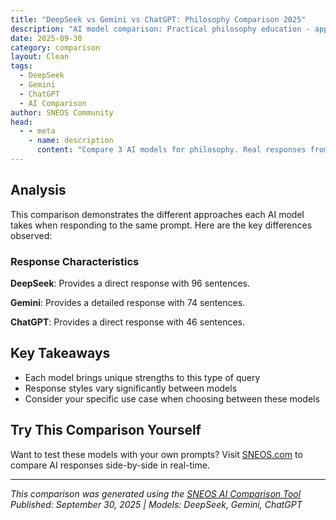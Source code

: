 ```yaml
---
title: "DeepSeek vs Gemini vs ChatGPT: Philosophy Comparison 2025"
description: "AI model comparison: Practical philosophy education - apply ancient wisdom to modern life..."
date: 2025-09-30
category: comparison
layout: Clean
tags:
  - DeepSeek
  - Gemini
  - ChatGPT
  - AI Comparison
author: SNEOS Community
head:
  - - meta
    - name: description
      content: "Compare 3 AI models for philosophy. Real responses from DeepSeek, Gemini, ChatGPT with detailed analysis."
---
```


<ChatComparison
  title="DeepSeek vs Gemini vs ChatGPT: Philosophy Comparison 2025"
  prompt="Practical philosophy education - apply ancient wisdom to modern life"
  :responses='{
    "DeepSeek": "Of course. This is a powerful and deeply needed pursuit. Practical philosophy isn\u0027t about academic abstraction; it\u0027s an operating system for the human soul, designed to help us live better lives.\n\nLet\u0027s break down how to apply ancient wisdom to modern life, focusing on actionable insights from major philosophical schools.\n\n### The Core Premise: Philosophy as a Way of Life\nThe ancients didn\u0027t see philosophy as a theoretical subject to be studied, but as a daily practice to be lived. The goal was **Eudaimonia** (Greek) or **Ataraxia** (Greek) \u2013 often translated as \u0022flourishing,\u0022 \u0022fulfillment,\u0022 or \u0022tranquility,\u0022 rather than mere happiness.\n\nHere\u2019s how we can apply this today.\n\n---\n\n### 1. Stoicism: The Art of Resilience and Focus\n\n**Ancient Wisdom (Seneca, Epictetus, Marcus Aurelius):**\n*   Focus on what is within your control (your judgments, values, and actions) and accept what is not (external events, others\u0027 opinions).\n*   Practice \u0022negative visualization\u0022 (premeditatio malorum) \u2013 contemplating the loss of what you have to appreciate it more and reduce fear.\n*   See obstacles as opportunities for growth. \u0022The impediment to action advances action. What stands in the way becomes the way.\u0022 \u2013 Marcus Aurelius.\n\n**Modern Application:**\n*   **The Circle of Control:** When stressed, draw two circles. In the inner circle, list things you can control (your effort, your attitude, your schedule). In the outer circle, list things you can\u0027t (traffic, the stock market, a rude comment). Dedicate your energy solely to the inner circle.\n*   **The \u0022Stoic Pause\u0022:** Before reacting to a provocation (a critical email, a canceled flight), take a breath and ask: \u0022Is this within my control?\u0022 If not, work on your acceptance. If it is, choose a virtuous response.\n*   **Digital Stoicism:** Apply negative visualization to your devices. Imagine your phone breaking. You\u0027d realize life goes on. This practice reduces anxiety and addiction to technology.\n*   **Amor Fati (Love Your Fate):** Instead of fighting a setback (a failed project, a rejection), embrace it. Ask, \u0022What can this teach me? How does this open a new door?\u0022 This reframes challenges as fuel for growth.\n\n---\n\n### 2. Aristotelianism: The Pursuit of Excellence \u0026 Meaningful Relationships\n\n**Ancient Wisdom (Aristotle):**\n*   Cultivate **virtue (ar\u00EAte)** as the path to the good life. Virtue is the \u0022Golden Mean\u0022 between two extremes (e.g., courage is the mean between cowardice and recklessness).\n*   True happiness is found in a life of purposeful activity in accordance with reason.\n*   Humans are \u0022social animals\u0022; deep friendship is essential for a flourishing life.\n\n**Modern Application:**\n*   **The Golden Mean in Decision-Making:** Facing a difficult choice? Identify the extremes. For example, in managing your finances, the vices are **stinginess** and **profligacy**. The virtue is **generosity**. This provides a practical compass.\n*   **Craft Your Character:** Instead of setting vague goals like \u0022be a better person,\u0022 ask: \u0022Which virtue do I need to practice today?\u0022 Patience with my children? Courage in a meeting? Justice in a difficult decision?\n*   **Invest in \u0022Character Friendships\u0022:** Aristotle distinguished between friendships of pleasure, utility, and character. Prioritize the latter\u2014those rare relationships based on mutual respect and a shared commitment to being good people. Nurture them intentionally.\n*   **Define Your \u0022Telos\u0022:** What is your ultimate purpose? For Aristotle, it was to live a life of rational activity in pursuit of excellence. For you, it might be to create, to teach, to build, or to connect. Define it and let it guide your major life choices.\n\n---\n\n### 3. Epicureanism: The Art of Simple, Intelligent Pleasure\n\n**Ancient Wisdom (Epicurus):**\n*   The goal of life is pleasure (ataraxia - freedom from pain and anxiety).\n*   The highest pleasures are simple, natural, and necessary: friendship, freedom, thought, and basic sustenance.\n*   The key is to eliminate unnecessary desires and fears (especially the fear of death and the gods).\n\n**Modern Application:**\n*   **The \u0022Epicurean Trio\u0022:** Actively cultivate the three things Epicurus deemed essential for happiness:\n    1.  **Self-Sufficiency (Freedom):** Reduce financial and social dependencies. Live below your means.\n    2.  **Friendship:** Make time for deep, meaningful conversations with close friends.\n    3.  **An Analyzed Life (Thought):** Reflect on your desires and fears. Are they natural and necessary?\n*   **Pleasure vs. Pain Analysis:** That new car, that extravagant vacation\u2014will the pleasure it brings outweigh the pain of the debt and stress required to get it? Often, the simple, free pleasures (a walk, a good book, a home-cooked meal with friends) provide more lasting satisfaction.\n*   **Digital Minimalism:** This is a modern Epicurean practice. Unfollow accounts that create artificial desires and anxiety. Curate your digital space to include only what brings true, simple value.\n\n---\n\n### 4. Buddhism \u0026 Eastern Thought: The End of Suffering\n\n**Ancient Wisdom (The Buddha, Lao Tzu):**\n*   Life contains suffering (Dukkha), which arises from attachment, aversion, and ignorance.\n*   The path to ending suffering is through mindfulness, ethical conduct, and wisdom.\n*   Practice non-attachment to outcomes and embrace the impermanent nature of all things.\n\n**Modern Application:**\n*   **Mindfulness in Daily Life:** Instead of just formal meditation, practice mindfulness while washing dishes (feel the water), driving (feel the steering wheel), or listening (truly hear the person without planning your response).\n*   **The \u0022Second Arrow\u0022:** The Buddha said that pain is inevitable (the first arrow), but our resistance and negative self-talk about the pain (the second arrow) is optional. When you experience a setback, notice if you are shooting yourself with the second arrow of \u0022This shouldn\u0027t be happening!\u0022 or \u0022I\u0027m such a failure!\u0022 and let it go.\n*   **Wu Wei (Effortless Action):** From Taoism, this is the principle of \u0022action through non-action.\u0022 It\u0027s about flowing with the situation, like a river around a rock, rather than forcing outcomes. In modern terms, it\u0027s about being in a state of \u0022flow,\u0022 where your actions are spontaneous, effective, and aligned with the nature of the task.\n\n### How to Start Your Practice: A 30-Day Challenge\n\nYou don\u0027t need to master all of this at once. Pick one school that resonates and try a single practice for a month.\n\n*   **Week 1 (Stoicism):** Each morning, identify one thing that could go wrong and mentally prepare for it. Each evening, ask: \u0022What did I do well? What could I improve?\u0022\n*   **Week 2 (Aristotle):** Pick one virtue (e.g., patience) and consciously practice finding its \u0022golden mean\u0022 in your interactions.\n*   **Week 3 (Epicurus):** Plan one simple, deeply pleasurable activity with a close friend\u2014a walk, a potluck, a deep conversation. Savor it.\n*   **Week 4 (Buddhism):** Practice the \u0022second arrow.\u0022 When you feel pain or frustration, pause and say, \u0022This is the first arrow. I will not fire the second one of judgment and resistance.\u0022\n\nBy applying these ancient tools, you transform philosophy from a subject in a book into a living, breathing guide for a wiser, more resilient, and more fulfilling modern life.",
    "Gemini": "## Practical Philosophy Education: Applying Ancient Wisdom to Modern Life\n\nThe core idea of practical philosophy education is to equip individuals with the tools and knowledge to navigate the complexities of modern life using the wisdom of ancient philosophers.  It\u0027s about more than just studying their texts; it\u0027s about actively applying their insights to everyday challenges and fostering a more meaningful and fulfilling existence.\n\nHere\u0027s how practical philosophy education can be structured and implemented:\n\n**I. Core Principles and Goals:**\n\n*   **Emphasis on Application:** The primary focus is on how philosophical concepts can be used to improve decision-making, relationships, emotional well-being, and overall quality of life.\n*   **Critical Thinking \u0026 Self-Reflection:** Encouraging students to question assumptions, analyze arguments, and engage in deep introspection to understand their own values, biases, and motivations.\n*   **Ethical Frameworks:** Providing a foundation in various ethical systems (e.g., virtue ethics, utilitarianism, deontology) to help students navigate moral dilemmas and make responsible choices.\n*   **Emotional Intelligence:** Integrating philosophical insights into the development of emotional intelligence, including self-awareness, self-regulation, empathy, and social skills.\n*   **Resilience and Well-being:** Equipping students with tools to cope with stress, adversity, and existential anxieties, fostering a sense of inner peace and purpose.\n*   **Lifelong Learning:** Cultivating a curiosity and passion for continuous learning and self-improvement through the ongoing exploration of philosophical ideas.\n\n**II. Curriculum \u0026 Content:**\n\nA practical philosophy curriculum could draw from various philosophical traditions and disciplines, including:\n\n*   **Ancient Greek Philosophy:**\n    *   **Stoicism:** Focus on accepting what you cannot control, focusing on virtue, and practicing mindfulness.\n        *   **Application:** Managing stress, overcoming adversity, cultivating inner peace, and making rational decisions.\n    *   **Epicureanism:** Understanding true pleasure, minimizing pain, and cultivating meaningful relationships.\n        *   **Application:** Prioritizing experiences over material possessions, finding joy in simple things, and building strong social connections.\n    *   **Aristotelian Ethics:** Developing virtues (e.g., courage, honesty, compassion) through practice and striving for \u0022eudaimonia\u0022 (flourishing).\n        *   **Application:** Character development, ethical decision-making, building fulfilling relationships, and pursuing meaningful goals.\n    *   **Plato:** Exploring the nature of reality, justice, and the ideal society.\n        *   **Application:** Understanding abstract concepts, engaging in critical thinking, and striving for a more just and equitable world.\n*   **Eastern Philosophies:**\n    *   **Buddhism:** Cultivating mindfulness, compassion, and wisdom to alleviate suffering.\n        *   **Application:** Managing stress, improving focus, developing empathy, and finding inner peace.\n    *   **Confucianism:** Emphasizing social harmony, respect for elders, and the importance of education and self-cultivation.\n        *   **Application:** Building strong relationships, fostering social responsibility, and striving for personal and professional growth.\n    *   **Taoism:** Living in harmony with nature, embracing simplicity, and finding balance in life.\n        *   **Application:** Reducing stress, appreciating the natural world, and finding a sense of balance and purpose.\n*   **Existentialism:** Exploring the meaning of life, freedom, responsibility, and the human condition.\n    *   **Application:** Taking ownership of one\u0027s choices, finding meaning in a seemingly meaningless world, and living authentically.\n*   **Contemporary Applications:**\n    *   **Neuroscience \u0026 Philosophy:** Understanding the brain and its impact on thought, emotion, and behavior.\n    *   **Psychology \u0026 Philosophy:** Integrating philosophical insights into therapeutic practices (e.g., cognitive behavioral therapy, acceptance and commitment therapy).\n    *   **Technology \u0026 Ethics:** Examining the ethical implications of emerging technologies (e.g., artificial intelligence, social media).\n    *   **Political Philosophy \u0026 Social Justice:** Analyzing issues of power, inequality, and social justice from a philosophical perspective.\n\n**III. Teaching Methods:**\n\n*   **Interactive Discussions:** Encouraging students to share their own experiences, perspectives, and questions.\n*   **Case Studies:** Analyzing real-world scenarios and applying philosophical principles to solve problems.\n*   **Role-Playing:** Practicing ethical decision-making in simulated situations.\n*   **Mindfulness Exercises:** Developing awareness of thoughts, feelings, and sensations in the present moment.\n*   **Journaling:** Reflecting on personal experiences and applying philosophical concepts to one\u0027s own life.\n*   **Creative Projects:** Using art, music, or writing to express philosophical ideas.\n*   **Experiential Learning:** Engaging in activities that promote self-discovery and personal growth (e.g., volunteering, meditation retreats).\n*   **Guest Speakers:** Inviting philosophers, therapists, and other experts to share their insights.\n\n**IV. Examples of Application in Modern Life:**\n\n*   **Workplace:** Applying Stoic principles to manage stress and maintain composure under pressure; using Aristotelian ethics to make ethical decisions and build strong relationships with colleagues.\n*   **Relationships:**  Employing Buddhist principles to cultivate compassion and understanding in romantic relationships; utilizing Stoic principles to navigate conflict and communication challenges.\n*   **Personal Well-being:** Practicing mindfulness to reduce anxiety and improve focus; using Epicurean principles to find joy in simple pleasures and cultivate meaningful connections.\n*   **Decision-Making:** Employing utilitarianism or deontology to evaluate the ethical implications of different choices; using critical thinking to analyze arguments and make informed decisions.\n*   **Social Issues:** Applying philosophical principles of justice and equality to address issues of poverty, discrimination, and environmental degradation.\n\n**V. Potential Challenges \u0026 Considerations:**\n\n*   **Subjectivity and Interpretation:** Recognizing that philosophical concepts can be interpreted in different ways and encouraging students to develop their own understanding.\n*   **Relevance to Modern Life:** Ensuring that the material is presented in a way that is relevant and accessible to contemporary audiences.\n*   **Avoiding Dogmatism:** Promoting critical thinking and avoiding the imposition of any particular philosophical viewpoint.\n*   **Measuring Success:** Developing appropriate metrics to assess the impact of the program on students\u0027 lives (e.g., self-reported well-being, ethical decision-making skills).\n*   **Accessibility:** Making the program accessible to individuals from diverse backgrounds and with varying levels of philosophical knowledge.\n\n**VI.  Benefits of Practical Philosophy Education:**\n\n*   **Improved Critical Thinking Skills:**  The ability to analyze information, evaluate arguments, and make informed decisions.\n*   **Enhanced Ethical Reasoning:**  A stronger moral compass and a greater capacity for ethical decision-making.\n*   **Increased Emotional Intelligence:**  Greater self-awareness, self-regulation, empathy, and social skills.\n*   **Greater Resilience and Well-being:**  Improved ability to cope with stress, adversity, and existential anxieties.\n*   **More Meaningful Relationships:**  Stronger communication skills, greater compassion, and a deeper understanding of human nature.\n*   **A More Fulfilling Life:**  A greater sense of purpose, meaning, and connection to the world.\n\n**In Conclusion:**\n\nPractical philosophy education offers a powerful and transformative approach to learning and personal growth. By engaging with the wisdom of the past, we can equip ourselves with the tools we need to navigate the challenges of the present and create a more meaningful and fulfilling future. It empowers individuals to become more reflective, ethical, and resilient individuals, capable of contributing positively to their communities and the world at large. The key is to bridge the gap between theoretical knowledge and practical application, making philosophy a living and breathing force for good in the modern world.\n",
    "ChatGPT": "Certainly! Applying ancient wisdom to modern life through practical philosophy education can offer valuable insights and tools for personal growth, ethical living, and well-being. Here\u2019s a guide outlining how to integrate ancient philosophical teachings into everyday life:\n\n### 1. Introduction to Practical Philosophy Education\n- **Definition:** Practical philosophy focuses on using philosophical ideas and methods to address everyday problems and improve life.\n- **Goal:** Help students or learners apply timeless wisdom to contemporary challenges.\n\n### 2. Key Ancient Philosophical Traditions to Explore\n- **Stoicism (Ancient Greece and Rome):** Emphasizes resilience, virtue, and focusing on what is within one\u2019s control.\n- **Aristotelian Ethics:** Centers on developing good character traits (virtues) and achieving eudaimonia (flourishing).\n- **Confucianism:** Advocates for harmony in relationships, moral cultivation, and social responsibility.\n- **Buddhism:** Teaches mindfulness, impermanence, and liberation from suffering.\n- **Epicureanism:** Encourages simple pleasures, friendship, and peace of mind.\n\n### 3. Practical Applications of Ancient Wisdom\n#### A. Emotional Resilience and Stress Management (Stoicism)\n- **Practice:** Distinguish between what you can control and what you can\u2019t.\n- **Modern Use:** In stressful work or personal situations, focus efforts on your attitudes and actions rather than external events.\n- **Exercise:** Daily reflections on events that upset you and reframing your response.\n\n#### B. Cultivating Virtue and Character (Aristotle)\n- **Practice:** Identify virtues like courage, honesty, and generosity.\n- **Modern Use:** Set personal goals for developing these qualities in workplace, family, and community.\n- **Exercise:** Keep a virtue diary tracking successes and challenges in embodying virtues.\n\n#### C. Harmonious Relationships and Social Roles (Confucianism)\n- **Practice:** Emphasize respect, duty, and proper conduct in relationships.\n- **Modern Use:** Apply in family dynamics, leadership, and teamwork.\n- **Exercise:** Reflect on your role in different social contexts and how to improve communication and respect.\n\n#### D. Mindfulness and Presence (Buddhism)\n- **Practice:** Meditation and mindful awareness of thoughts and emotions.\n- **Modern Use:** Reduce anxiety and improve focus via mindful breathing and awareness exercises.\n- **Exercise:** Short daily mindfulness sessions, mindful eating, or walking.\n\n#### E. Simple Living and Contentment (Epicureanism)\n- **Practice:** Focus on simple pleasures, friendship, and avoiding excess.\n- **Modern Use:** Counter consumerism and stress by appreciating small joys and nurturing relationships.\n- **Exercise:** Create a gratitude list and prioritize time for meaningful social interactions.\n\n### 4. Teaching Methods for Practical Philosophy\n- **Case Studies:** Examine modern ethical dilemmas through ancient philosophical lenses.\n- **Journaling:** Encourage reflective writing to connect theory with personal experience.\n- **Group Discussions:** Foster dialogues about applying wisdom to everyday challenges.\n- **Role-Playing:** Simulate decisions requiring ethical reflection.\n- **Meditations:** Guided mindfulness or stoic exercises.\n\n### 5. Benefits of Applying Ancient Wisdom Today\n- Improved mental health and emotional regulation.\n- Enhanced ethical decision-making and integrity.\n- Stronger interpersonal relationships.\n- Greater life satisfaction and meaning.\n\n### 6. Resources and Texts\n- Marcus Aurelius\u2019 *Meditations* (Stoicism)\n- Aristotle\u2019s *Nicomachean Ethics*\n- Confucius\u2019 *Analects*\n- The *Dhammapada* (Buddhist teachings)\n- Epicurus\u2019 letters and sayings\n\n---\n\nIf you want, I can help you design a specific curriculum, lesson plans, or provide sample exercises based on this framework. Would you like that?"
  }'
  published-date="12:09"
/>

## Analysis

This comparison demonstrates the different approaches each AI model takes when responding to the same prompt. Here are the key differences observed:

### Response Characteristics

**DeepSeek**: Provides a direct response with 96 sentences. 

**Gemini**: Provides a detailed response with 74 sentences. 

**ChatGPT**: Provides a direct response with 46 sentences. 

## Key Takeaways

- Each model brings unique strengths to this type of query
- Response styles vary significantly between models
- Consider your specific use case when choosing between these models

## Try This Comparison Yourself

Want to test these models with your own prompts? Visit [SNEOS.com](https://sneos.com) to compare AI responses side-by-side in real-time.

---

*This comparison was generated using the [SNEOS AI Comparison Tool](https://sneos.com)*
*Published: September 30, 2025 | Models: DeepSeek, Gemini, ChatGPT*
